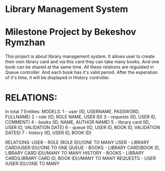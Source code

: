 # Library Management System
# Milestone Project by Bekeshov Rymzhan
This project is about library management system. It allows user to create their own library card and via this card they can take many books. And one book can be shared at the same time. All these relations are regulated in Queue controller. And each book has it's valid period. After the experation of it's time, it will be displayed in History controller.

# RELATIONS:
In total 7 Entities: 
MODELS:
1 - user (ID, USERNAME, PASSWORD, FULLNAME) 
2 - role (ID, ROLE NAME, USER ID)
3 - requests (ID, USER ID, COMMENT)
4 - books (ID, NAME, AUTHOR NAME)
5 - library card (ID, USER ID, VALIDATION DATE)
6 - queue (ID, USER ID, BOOK ID, VALIDATION DATES)
7 - history (ID, USER ID, BOOK ID)

RELATIONS:
USER - ROLE (ROLE ID)//ONE TO MANY
USER - LIBRARY CARD(USER ID)//ONE TO ONE
QUEUE - BOOKS - LIBRARY CARD(BOOK ID, LIBRARY CARD ID)//MANY TO MANY
HISTORY - BOOKS - LIBRARY CARD(LIBRARY CARD ID, BOOK ID)//MANY TO MANY
REQUESTS - USER (USER ID)//ONE TO MANY
